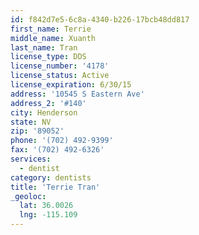 ```yaml
---
id: f842d7e5-6c8a-4340-b226-17bcb48dd817
first_name: Terrie
middle_name: Xuanth
last_name: Tran
license_type: DDS
license_number: '4178'
license_status: Active
license_expiration: 6/30/15
address: '10545 S Eastern Ave'
address_2: '#140'
city: Henderson
state: NV
zip: '89052'
phone: '(702) 492-9399'
fax: '(702) 492-6326'
services:
  - dentist
category: dentists
title: 'Terrie Tran'
_geoloc:
  lat: 36.0026
  lng: -115.109
---
```

